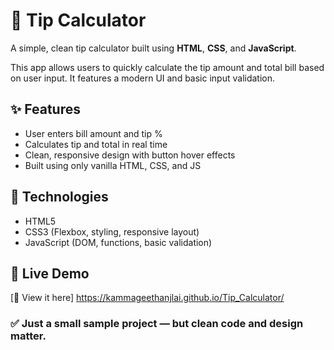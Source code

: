 # 💸 Tip Calculator

A simple, clean tip calculator built using **HTML**, **CSS**, and **JavaScript**.

This app allows users to quickly calculate the tip amount and total bill based on user input. It features a modern UI and basic input validation.

## ✨ Features
- User enters bill amount and tip %
- Calculates tip and total in real time
- Clean, responsive design with button hover effects
- Built using only vanilla HTML, CSS, and JS

## 🔧 Technologies
- HTML5
- CSS3 (Flexbox, styling, responsive layout)
- JavaScript (DOM, functions, basic validation)

## 🚀 Live Demo  
[🔗 View it here] https://kammageethanjlai.github.io/Tip_Calculator/

### ✅ Just a small sample project — but clean code and design matter.

